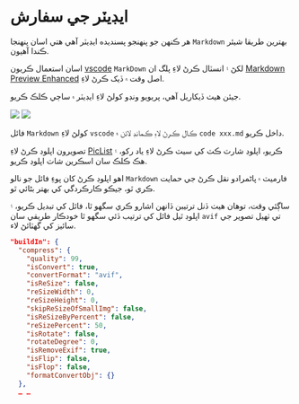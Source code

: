 # ايڊيٽر جي سفارش

هر ڪنهن جو پنهنجو پسنديده ايڊيٽر آهي هتي اسان پنهنجا `Markdown` بهترين طريقا شيئر ڪندا آهيون.

اسان استعمال ڪريون [vscode](https://code.visualstudio.com/) `MarkDown` لکڻ ۽ انسٽال ڪرڻ لاءِ پلگ ان [Markdown Preview Enhanced](https://marketplace.visualstudio.com/items?itemName=shd101wyy.markdown-preview-enhanced) اصل وقت ۾ ڏيک ڪرڻ لاءِ.

جيئن هيٺ ڏيکاريل آهي، پريويو ونڊو کولڻ لاءِ ايڊيٽر ۾ ساڄي ڪلڪ ڪريو.

![](https://p.3ti.site/1720775216.avif)
![](https://p.3ti.site/1720775043.avif)

فائل `Markdown` کولڻ لاءِ `vscode` ڪال ڪرڻ لاءِ ڪمانڊ لائن ۾ `code xxx.md` داخل ڪريو.

تصويرون اپلوڊ ڪرڻ لاءِ [PicList](https://github.com/Kuingsmile/PicList) ڪريو، اپلوڊ شارٽ ڪٽ کي سيٽ ڪرڻ لاءِ ياد رکو، ۽ هڪ ڪلڪ سان اسڪرين شاٽ اپلوڊ ڪريو.

اهو اپلوڊ ڪرڻ کان پوءِ فائل جو نالو `Markdown` فارميٽ ۾ پاڻمرادو نقل ڪرڻ جي حمايت ڪري ٿو، جيڪو ڪارڪردگي کي بهتر بڻائي ٿو.

ساڳئي وقت، توهان هيٺ ڏنل ترتيبن ڏانهن اشارو ڪري سگهو ٿا، فائل کي تبديل ڪريو، ۽ اپلوڊ ٿيل فائل کي ترتيب ڏئي سگھو ٿا خودڪار طريقي سان `avif` تي ٺهيل تصوير جي سائيز کي گھٽائڻ لاء.

```json
"buildIn": {
  "compress": {
    "quality": 99,
    "isConvert": true,
    "convertFormat": "avif",
    "isReSize": false,
    "reSizeWidth": 0,
    "reSizeHeight": 0,
    "skipReSizeOfSmallImg": false,
    "isReSizeByPercent": false,
    "reSizePercent": 50,
    "isRotate": false,
    "rotateDegree": 0,
    "isRemoveExif": true,
    "isFlip": false,
    "isFlop": false,
    "formatConvertObj": {}
  },
  … …
```